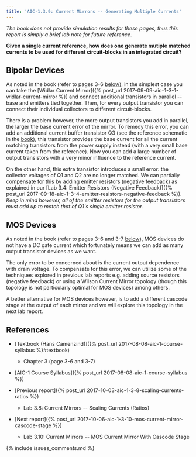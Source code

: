 ```yaml
---
title: 'AIC-1.3.9: Current Mirrors -- Generating Multiple Currents'
---
```


_The book does not provide simulation results for these pages, thus this report
is simply a brief lab note for future reference_.

**Given a single current reference, how does one generate mutiple matched
currents to be used for different circuit-blocks in an integrated circuit?**

## Bipolar Devices

As noted in the book (refer to pages 3-6 [below](#references)), in the simplest
case you can take the 
[Widlar Current Mirror]({% post_url 2017-09-09-aic-1-3-1-widlar-current-mirror %})
and connect additional transistors in parallel -- base and emitters tied together.
Then, for every output transistor you can connect their individual collectors to
different circuit-blocks.

There is a problem however, the more output transistors you add in parallel, the
larger the base current error of the mirror. To remedy this error, you can add
an additional current buffer transistor Q3 (see the reference schematic in the
[book](#references)), this transistor provides the base current for all the
current matching transistors from the power supply instead (with a very small
base current taken from the reference). Now you can add a large number of output
transistors with a very minor influence to the reference current.

On the other hand, this extra transistor introduces a small error: the
collector voltages of Q1 and Q2 are no longer matched. We can partially
compensate for this by adding emitter resistors (negative feedback) as explained
in our [Lab 3.4: Emitter Resistors (Negative Feedback)]({% post_url 2017-09-18-aic-1-3-4-emitter-resistors-negative-feedback %}). 
_Keep in mind however, all of the emitter resistors for the output transistors
must add up to match that of Q1's single emitter resistor._

## MOS Devices

As noted in the book (refer to pages 3-6 and 3-7 [below](#references)), MOS
devices do not have a DC gate current which fortunately means we can add as many
output transistor devices as we want.

The only error to be concerned about is the current output dependence with drain
voltage. To compensate for this error, we can utilize some of the techniques
explored in previous lab reports e.g. adding source resistors (negative
feedback) or using a Wilson Current Mirror topology (though this topology is not
particularly optimal for MOS devices) among others.

A better alternative for MOS devices however, is to add a different cascode
stage at the output of each mirror and we will explore this topology in the next
lab report.

## References

* [Textbook (Hans Camenzind)]({% post_url 2017-08-08-aic-1-course-syllabus %}#textbook) 
    + Chapter 3 (page 3-6 and 3-7) 

* [AIC-1 Course Syllabus]({% post_url 2017-08-08-aic-1-course-syllabus %})

* [Previous report]({% post_url 2017-10-03-aic-1-3-8-scaling-currents-ratios %})
    + Lab 3.8: Current Mirrors -- Scaling Currents (Ratios)

* [Next report]({% post_url 2017-10-06-aic-1-3-10-mos-current-mirror-cascode-stage %})
    + Lab 3.10: Current Mirrors -- MOS Current Mirror With Cascode Stage 

{% include issues_comments.md %}
